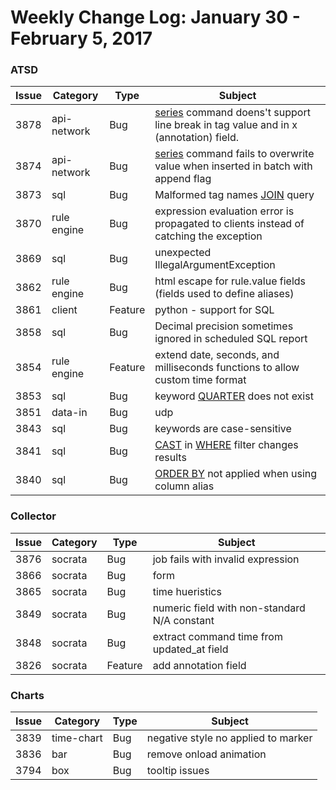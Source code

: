 Weekly Change Log: January 30 - February 5, 2017
================================================

### ATSD

| Issue| Category    | Type    | Subject                                                                              |
|------|-------------|---------|--------------------------------------------------------------------------------------| 
| 3878 | api-network | Bug     | [series](/api/network/series.md#series-command) command doens't support line break in tag value and in x (annotation) field.     |
| 3874 | api-network | Bug     | [series](/api/network/series.md#series-command) command fails to overwrite value when inserted in batch with append flag            | 
| 3873 | sql         | Bug     | Malformed tag names [JOIN](/api/sql#joins) query                                                                  | 
| 3870 | rule engine | Bug     | expression evaluation error is propagated to clients instead of catching the exception  | 
| 3869 | sql         | Bug     | unexpected IllegalArgumentException                                                             | 
| 3862 | rule engine | Bug     | html escape for rule.value fields (fields used to define aliases)                       | 
| 3861 | client      | Feature | python - support for SQL                                                                 | 
| 3858 | sql         | Bug     | Decimal precision sometimes ignored in scheduled SQL report                                     | 
| 3854 | rule engine | Feature | extend date, seconds, and milliseconds functions to allow custom time format            | 
| 3853 | sql         | Bug     | keyword [QUARTER](/f19099248c8efbbae5f2c37135c61c1c3c71e544/end-time-syntax.md#interval-units) does not exist                                                                  | 
| 3851 | data-in     | Bug     | udp                                                                                | 
| 3843 | sql         | Bug     | keywords are case-sensitive                                                                     | 
| 3841 | sql         | Bug     | [CAST](/api/sql#cast) in [WHERE](/api/sql#where-clause) filter changes results                                                            | 
| 3840 | sql         | Bug     | [ORDER BY](/api/sql#ordering-1) not applied when using column alias                                                    | 

### Collector

| Issue| Category    | Type    | Subject                                                                              |
|------|-------------|---------|--------------------------------------------------------------------------------------|
| 3876 | socrata     | Bug     | job fails with invalid expression                                                           |
| 3866 | socrata     | Bug     | form                                                                                        |
| 3865 | socrata     | Bug     | time hueristics                                                                             |
| 3849 | socrata     | Bug     | numeric field with non-standard N/A constant                                        |
| 3848 | socrata     | Bug     | extract command time from updated_at field                                                  | 
| 3826 | socrata     | Feature | add annotation field                                                                    | 

### Charts

| Issue| Category    | Type    | Subject                                                                              |
|------|-------------|---------|--------------------------------------------------------------------------------------| 
| 3839 | time-chart  | Bug     | negative style no applied to marker                                                      | 
| 3836 | bar         | Bug     | remove onload animation                                                         | 
| 3794 | box         | Bug     | tooltip issues                                                                                  | 